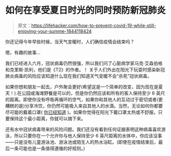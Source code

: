 # 如何在享受夏日时光的同时预防新冠肺炎

> 原文：<https://lifehacker.com/how-to-prevent-covid-19-while-still-enjoying-your-summe-1844118424>

你还记得今年早些时候，当天气变暖时，人们确信疫情会结束吗？

嗯，有趣的故事...

我们已经进入六月，冠状病毒仍然很强，所以我们问了心脏病学家马克·艾森伯格和克里斯·凯利，他们是《T2》的作者。！ 关于人们外出在阳光下玩耍时感染新冠肺炎病毒的风险应该知道什么现在我们知道天气变暖不会“杀死”冠状病毒。

如果你想和朋友一起去，户外聚会更好(希望这是一个简单的改变，因为现在是夏天！).在公园或海滩野餐是可以的，但是你仍然应该和所有的客人保持至少 6 英尺的距离。即使你没有呼吸再循环的空气，如果你和其他人的互动过于密切或者(更糟糕的是)分享冷饮，你仍然可能吸入来自其他人的水滴。当然，无论如何你都要尽可能的戴着口罩( [你已经知道](https://vitals.lifehacker.com/no-wearing-a-mask-isnt-dangerous-1843685109) )。如果你觉得在阳光下戴口罩太热或不舒服，只要保持这个最小距离，你就可以摘下来。

还有水中冠状病毒带来的风险问题。我们还没有看到任何证据表明这种病毒喜欢游泳，所以只要你在一个允许你与他人保持至少 6 英尺距离的水体中，你应该没事——只是没有儿童游泳池、游泳池或陌生人的热水浴缸。(即使在疫情结束后，最后一条可能也是一条值得遵循的好规则。)